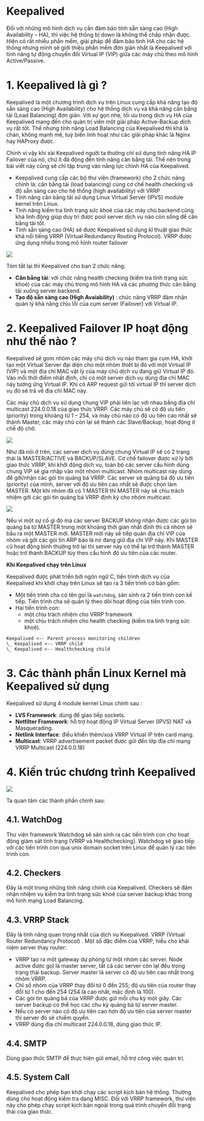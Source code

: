 # Keepalived

Đối với những mô hình dịch vụ cần đảm bảo tính sẵn sàng cao (High Availability – HA), thì việc hệ thống bị down là không thể chấp nhận được. Hiện có rất nhiều phần mềm, giải pháp để đảm bảo tính HA cho các hệ thống nhưng mình sẽ giới thiệu phần mềm đơn giản nhất là Keepalived với tính năng tự động chuyển đổi Virtual IP (VIP) giữa các máy chủ theo mô hình Active/Passive.

# 1. Keepalived là gì ?
Keepalived là một chương trình dịch vụ trên Linux cung cấp khả năng tạo độ sẵn sàng cao (High Availability) cho hệ thống dịch vụ và khả năng cân bằng tải (Load Balancing) đơn giản. Với sự gọn nhẹ, tối ưu trong dịch vụ HA của Keepalived mang đến cho quản trị viên một giải pháp Active-Backup dịch vụ rất tốt. Thế nhưng tính năng Load Balancing của Keepalived thì khá là chán, không mạnh mẽ, tuỳ biến linh hoạt như các giải pháp khác là Nginx hay HAProxy được.

Chính vì vậy khi xài Keepalived người ta thường chỉ sử dụng tính năng HA IP Failover của nó, chứ ít đả động đến tính năng cân bằng tải. Thế nên trong bài viết này cũng sẽ chỉ tập trung vào năng lực chính HA của Keepalived.

- Keepalived cung cấp các bộ thư viện (framework) cho 2 chức năng chính là: cân bằng tải (load balancing) cùng cơ chế health checking và độ sẵn sàng cao cho hệ thống (high availability) với VRRP
- Tính năng cân bằng tải sử dụng Linux Virtual Server (IPVS) module kernel trên Linux.
- Tính năng kiểm tra tình trạng sức khoẻ của các máy chủ backend cũng khá linh động giúp duy trì được pool server dịch vụ nào còn sống để cân bằng tải tốt.
- Tính sẵn sàng cao (HA) sẽ được Keepalived sử dụng kĩ thuật giao thức khá nổi tiếng VRRP (Virtual Redundancy Routing Protocol). VRRP được ứng dụng nhiều trong mô hình router failover

<img src="..\images\keepalive\Screenshot_1.png">

Tóm tắt lại thì Keepalived cho bạn 2 chức năng:
- **Cân bằng tải**: với chức năng health checking (kiểm tra tình trạng sức khoẻ) của các máy chủ trong mô hình HA và các phương thức cân bằng tải xuống server backend.
- **Tạo độ sẵn sàng cao (High Avaiability)** : chức năng VRRP đảm nhận quản lý khả năng chịu lỗi của cụm server (Failover) với Virtual IP.

# 2. Keepalived Failover IP hoạt động như thế nào ?
Keepalived sẽ gom nhóm các máy chủ dịch vụ nào tham gia cụm HA, khởi tạo một Virtual Server đại diện cho một nhóm thiết bị đó với một Virtual IP (VIP) và một địa chỉ MAC vật lý của máy chủ dịch vụ đang giữ Virtual IP đó. Vào mỗi thời điểm nhất định, chỉ có một server dịch vụ dùng địa chỉ MAC này tương ứng Virtual IP. Khi có ARP request gửi tới virtual IP thì server dịch vụ đó sẽ trả về địa chỉ MAC này.

Các máy chủ dịch vụ sử dụng chung VIP phải liên lạc với nhau bằng địa chỉ multicast 224.0.0.18 của giao thức VRRP. Các máy chủ sẽ có độ ưu tiên (priority) trong khoảng từ 1 – 254, và máy chủ nào có độ ưu tiên cao nhất sẽ thành Master, các máy chủ còn lại sẽ thành các Slave/Backup, hoạt động ở chế độ chờ.

<img src="..\images\keepalive\Screenshot_2.png">

Như đã nói ở trên, các server dịch vụ dùng chung Virtual IP sẽ có 2 trạng thái là MASTER/ACTIVE và BACKUP/SLAVE. Cơ chế failover được xử lý bởi giao thức VRRP, khi khởi động dịch vụ, toàn bộ các server cấu hình dùng chung VIP sẽ gia nhập vào một nhóm multicast. Nhóm multicast này dùng để gởi/nhận các gói tin quảng bá VRRP. Các server sẽ quảng bá độ ưu tiên (priority) của mình, server với độ ưu tiên cao nhất sẽ được chọn làm MASTER. Một khi nhóm đã có 1 MASTER thì MASTER này sẽ chịu trách nhiệm gởi các gói tin quảng bá VRRP định kỳ cho nhóm multicast.

<img src="..\images\keepalive\Screenshot_3.png">

Nếu vì một sự cố gì đó mà các server BACKUP không nhận được các gói tin quảng bá từ MASTER trong một khoảng thời gian nhất định thì cả nhóm sẽ bầu ra một MASTER mới. MASTER mới này sẽ tiếp quản địa chỉ VIP của nhóm và gởi các gói tin ARP báo là nó đang giữ địa chỉ VIP này. Khi MASTER cũ hoạt động bình thường trở lại thì server này có thể lại trở thành MASTER hoặc trở thành BACKUP tùy theo cấu hình độ ưu tiên của các router.

**Khi Keepalived chạy trên Linux**

Keepalived được phát triển bởi ngôn ngữ C, tiến trình dịch vụ của Keepalived khi khởi chạy trên Linux sẽ tạo ra 3 tiến trình cơ bản gồm:

- Một tiến trình cha có tên gọi là `watchdog`, sản sinh ra 2 tiến trình con kế tiếp. Tiến trình cha sẽ quản lý theo dõi hoạt động của tiến trình con.
- Hai tiến trình con:
    - một chịu trách nhiệm cho VRRP framework
    - một chịu trách nhiệm cho health checking (kiểm tra tình trạng sức khoẻ).

```
Keepalived <-- Parent process monitoring children
\_ Keepalived <-- VRRP child
\_ Keepalived <-- Healthchecking child
```

# 3. Các thành phần Linux Kernel mà Keepalived sử dụng
Keepalived sử dụng 4 module kernel Linux chính sau :

- **LVS Framework**: dùng để giao tiếp sockets.
- **Netfilter Framework**: hỗ trợ hoạt động IP Virtual Server (IPVS) NAT và Masquerading.
- **Netlink Interface**: điều khiển thêm/xoá VRRP Virtual IP trên card mạng.
- **Multicast**: VRRP advertisement packet được gửi đến lớp địa chỉ mạng VRRP Multicast (224.0.0.18)

# 4. Kiến trúc chương trình Keepalived
<img src="..\images\keepalive\Screenshot_4.png">

Ta quan tâm các thành phần chính sau:

## 4.1. WatchDog
Thư viện framework Watchdog sẽ sản sinh ra các tiến trình con cho hoạt động giám sát tình trạng (VRRP và Healthchecking). Watchdog sẽ giao tiếp với các tiến trình con qua unix domain socket trên Linux để quản lý các tiến trình con.

## 4.2. Checkers
Đây là một trong những tính năng chính của Keepalived. Checkers sẽ đảm nhận nhiệm vụ kiểm tra tình trạng sức khoẻ của server backup khác trong mô hình mạng Load Balancing.

## 4.3. VRRP Stack
Đây là tính năng quan trọng nhất của dịch vụ Keepalived. VRRP (Virtual Router Redundancy Protocol) . Một số đặc điểm của VRRP, hiểu cho khái niệm server thay router:
- VRRP tạo ra một gateway dự phòng từ một nhóm các server. Node active được gọI là master server, tất cả các server còn lạI đều trong trạng thái backup. Server master là server có độ ưu tiên cao nhất trong nhóm VRRP.
- Chỉ số nhóm của VRRP thay đổI từ 0 đến 255; độ ưu tiên của router thay đổI từ 1 cho đến 254 (254 là cao nhất, mặc định là 100).
- Các gói tin quảng bá của VRRP được gửi mỗi chu kỳ một giây. Các server backup có thể học các chu kỳ quảng bá từ server master.
- Nếu có server nào có độ ưu tiên cao hơn độ ưu tiên của server master thì server đó sẽ chiếm quyền.
- VRRP dùng địa chỉ multicast 224.0.0.18, dùng giao thức IP.

## 4.4. SMTP
Dùng giao thức SMTP để thực hiện gửi email, hỗ trợ công việc quản trị.

## 4.5. System Call
Keepalived cho phép bạn khởi chạy các script kịch bản hệ thống. Thường dùng cho hoạt động kiểm tra dạng MISC. Đối với VRRP framework, thư viện này cho phép chạy script kịch bản ngoài trong quá trình chuyển đổi trạng thái của giao thức.

